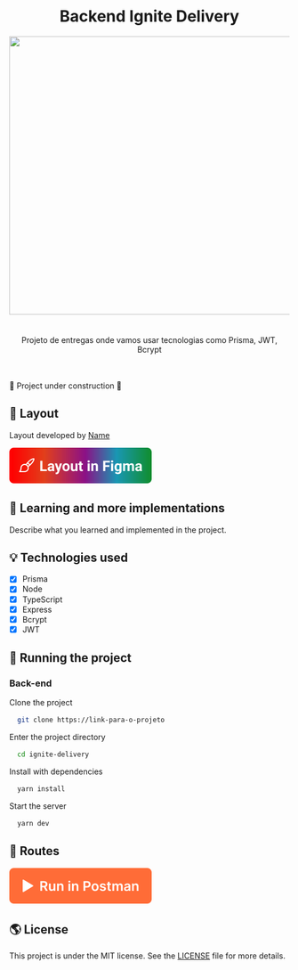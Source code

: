 <h1 align="center">Backend Ignite Delivery</h1>
<div align="center">
<img width="850" height="500" title="" src="https://i.imgur.com/EuPGK7i.png" />
</div>
<br />
<br />
<div align="center">
Projeto de entregas onde vamos usar tecnologias como Prisma, JWT, Bcrypt
</div>
<br />
<br />

🚧 Project under construction 🚧

## 🎨 Layout

Layout developed by [Name](https://www.instagram.com/urlName/)

[![Layout in Figma](https://github.com/skmonsterr/default-readme/blob/master/assets/layout-in-figma.svg)](https://www.figma.com/files)


## 👏 Learning and more implementations

Describe what you learned and implemented in the project.

## 💡 Technologies used

- [x] Prisma
- [x] Node
- [x] TypeScript
- [x] Express
- [x] Bcrypt
- [x] JWT 

## 🚀 Running the project

### Back-end

Clone the project

```bash
  git clone https://link-para-o-projeto
```

Enter the project directory

```bash
  cd ignite-delivery
```

Install with dependencies

```bash
  yarn install
```

Start the server

```bash
  yarn dev
```

## 📝 Routes

[![Run in Postman](https://github.com/skmonsterr/default-readme/blob/master/assets/run-in-postman.svg)](https://app.getpostman.com/run-collection/link)

## 🌎 License

This project is under the MIT license. See the [LICENSE](https://choosealicense.com/licenses/mit/) file for more details.
